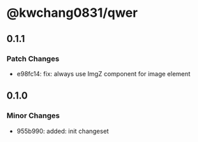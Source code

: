 # @kwchang0831/qwer

## 0.1.1

### Patch Changes

- e98fc14: fix: always use ImgZ component for image element

## 0.1.0

### Minor Changes

- 955b990: added: init changeset

